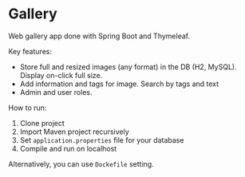 # Gallery
 Web gallery app done with Spring Boot and Thymeleaf.
 
 Key features:
 - Store  full and resized images (any format) in the DB (H2, MySQL). Display on-click full size. 
 - Add information and tags for image.  Search by tags and text
 - Admin and user roles. 
 
 How to run:
 1. Clone project
 2. Import Maven project recursively
 3. Set `application.properties` file for your database
 4. Compile and run on localhost
 
 Alternatively, you can use `Dockefile` setting.

